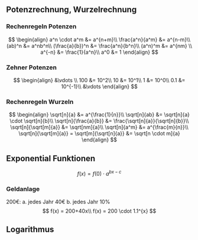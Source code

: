 ## Potenzrechnung, Wurzelrechnung
### Rechenregeln Potenzen
$$
\begin{align}
a^n \cdot a^m &= a^{n+m}\\
\frac{a^n}{a^m} &= a^{n-m}\\
(ab)^n &= a^nb^n\\
(\frac{a}{b})^n &= \frac{a^n}{b^n}\\
(a^n)^m &= a^{nm} \\
a^{-n} &= \frac{1}{a^n}\\
a^0 &= 1
\end{align}
$$
### Zehner Potenzen
$$
\begin{align}
&\vdots \\
100 &= 10^2\\
10 &= 10^1\\
1 &= 10^0\\
0.1 &= 10^{-1}\\
&\vdots
\end{align}
$$
### Rechenregeln Wurzeln
$$
\begin{align}
\sqrt[n]{a} &= a^{\frac{1}{n}}\\
\sqrt[n]{ab} &= \sqrt[n]{a} \cdot \sqrt[n]{b}\\
\sqrt[n]{\frac{a}{b}} &= \frac{\sqrt[n]{a}}{\sqrt[n]{b}}\\
\sqrt[n]{\sqrt[m]{a}} &= \sqrt[nm]{a}\\
\sqrt[n]{a^m} &= a^{\frac{m}{n}}\\
\sqrt[n]{\sqrt[m]{a}} = \sqrt[m]{\sqrt[n]{a}} &= \sqrt[n \cdot m]{a}
\end{align}
$$
## Exponential Funktionen

$$
f(x) = f(0) \cdot a^{bx-c}
$$

### Geldanlage
200€:
a. jedes Jahr 40€
b. jedes Jahr 10%
$$
f(x) = 200+40x\\
f(x) = 200 \cdot 1.1^{x}
$$

## Logarithmus
